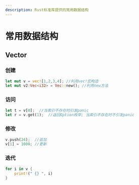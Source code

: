 ```yaml
---
description: Rust标准库提供的常用数据结构
---
```


# 常用数据结构

## Vector

### 创建

```rust
let mut v = vec![1,2,3,4]; //利用vec!宏构造
let mut v2:Vec<i32> = Vec::new(); //利用new方法
```

### 访问

```rust
let t = v[0];  //当索引不存在时引发panic
let r = v.get(1);  //返回Option枚举; 当索引不存在时不引发panic
```

### 修改

```rust
v.push(24);  //追加
v[1] = 1000; //更新
```

### 迭代

```rust
for i in v {
    print!(" {} ", i)
}
```

